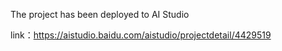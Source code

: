The project has been deployed to AI Studio

link：https://aistudio.baidu.com/aistudio/projectdetail/4429519